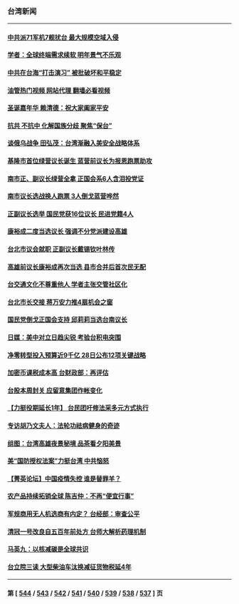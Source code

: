 ### 台湾新闻
---
#### [中共派71军机7舰扰台 最大规模空域入侵](../../pages/ncid1349361/n13891875.md?12261645) 
#### [学者：全球终端需求续软 明年景气不乐观](../../pages/ncid1349361/n13891811.md?12261645) 
#### [中共在台海“打击演习” 被批破坏和平稳定](../../pages/ncid1349361/n13891734.md?12261645) 
#### [油管热门视频 网站代理 翻墙必看视频](http://138.2.39.72:81/youtube.html?epic-marker?12261645)
#### [圣诞嘉年华 赖清德：祝大家阖家平安](../../pages/ncid1349361/n13891716.md?12261645) 
#### [抗共 不抗中 化解国族分歧 聚焦“保台”](../../pages/ncid1349361/n13891720.md?12261645) 
#### [谈俄乌战争 田弘茂：台湾渐融入美安全战略体系](../../pages/ncid1349361/n13891705.md?12261645) 
#### [基隆市首位绿营议长诞生 蓝营前议长为报恩跑票助攻](../../pages/ncid1349361/n13891680.md?12261645) 
#### [南市正、副议长绿营全拿 正国会系6人含泪投党证](../../pages/ncid1349361/n13891682.md?12261645) 
#### [南市议长选战换人跑票 3人倒戈蓝营哗然](../../pages/ncid1349361/n13891681.md?12261645) 
#### [正副议长选举 国民党获16位议长 民进党籍4人](../../pages/ncid1349361/n13891684.md?12261645) 
#### [康裕成二度当选议长 强调不分党派建设高雄](../../pages/ncid1349361/n13891683.md?12261645) 
#### [台北市议会就职 正副议长戴锡钦叶林传](../../pages/ncid1349361/n13891685.md?12261645) 
#### [高雄前议长康裕成再次当选 县市合并后首次民无配](../../pages/ncid1349361/n13891667.md?12261645) 
#### [台交通文化不尊重他人 学者主张交管社区化](../../pages/ncid1349361/n13891662.md?12261645) 
#### [台北市长交接 蒋万安力推4扇机会之窗](../../pages/ncid1349361/n13891665.md?12261645) 
#### [国民党倒戈正国会支持 邱莉莉当选台南议长](../../pages/ncid1349361/n13891633.md?12261645) 
#### [日媒：美中对立日趋尖锐 考验台积电突围](../../pages/ncid1349361/n13891637.md?12261645) 
#### [净零转型投入预算近9千亿 28日公布12项关键战略](../../pages/ncid1349361/n13891628.md?12261645) 
#### [加密币课税成本高 台财政部：再评估](../../pages/ncid1349361/n13891626.md?12261645) 
#### [台股本周封关 应留意集团作帐变化](../../pages/ncid1349361/n13891630.md?12261645) 
#### [【力挺役期延长1年】 台民团吁修法采多元方式执行](../../pages/ncid1349361/n13891624.md?12261645) 
#### [专访胡乃文夫人：法轮功祛病健身的奇迹](../../pages/ncid1349361/n13878321.md?12261645) 
#### [组图：台湾高雄夜景秘境 品茶看夕阳美景](../../pages/ncid1349361/n13891168.md?12261645) 
#### [美“国防授权法案”力挺台湾 中共恼怒](../../pages/ncid1349361/n13891151.md?12261645) 
#### [【菁英论坛】中国疫情失控 谁是替罪羊？](../../pages/ncid1349361/n13890778.md?12261645) 
#### [农产品持续拓销全球 陈吉仲：不再“便宜行事”](../../pages/ncid1349361/n13890575.md?12261645) 
#### [军规商用无人机选商有内定？ 台经部：审查公平](../../pages/ncid1349361/n13890590.md?12261645) 
#### [清冠一号改良自五百年前处方 台师大解析药理机制](../../pages/ncid1349361/n13890576.md?12261645) 
#### [马英九：以核减碳是全球共识](../../pages/ncid1349361/n13890589.md?12261645) 
#### [台立院三读 大型柴油车汰换减征货物税延4年](../../pages/ncid1349361/n13890592.md?12261645) 

---
#### 第 [ [544](./544.md?12261645) / [543](./543.md?12261645) / [542](./542.md?12261645) / [541](./541.md?12261645) / [540](./540.md?12261645) / [539](./539.md?12261645) / [538](./538.md?12261645) / [537](./537.md?12261645) ] 页
